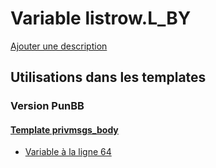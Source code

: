 # Variable listrow.L_BY
[Ajouter une description](https://fa-tvars.appspot.com/var/listrow.L_BY)

## Utilisations dans les templates

### Version PunBB

#### [Template privmsgs_body](punbb/privmsgs_body.md)
* [Variable &agrave; la ligne 64](../punbb/privmsgs_body.tpl#L64)